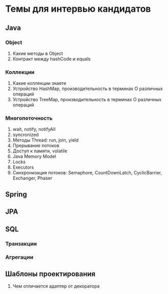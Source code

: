 # Темы для интервью кандидатов

## Java

### Object
1. Какие методы в Object
1. Контракт между hashCode и equals

### Коллекции

1. Какие коллекции знаете
1. Устройство HashMap, производительность в терминах O различных операций
1. Устройство TreeMap, производительность в терминах O различных операций


### Многопоточность
1. wait, notify, notifyAll
1. syncronized
1. Методы Thread: run, join, yield
1. Прерывание потоков
1. Доступ к памяти, volatile
1. Java Memory Model
1. Locks
1. Executors
1. Синхронизация потоков: Semaphore, CountDownLatch, CyclicBarrier, Exchanger<V>, Phaser

## Spring

## JPA

## SQL

### Транзакции

### Агрегации

## Шаблоны проектирования
1. Чем отличается адаптер от декоратора

